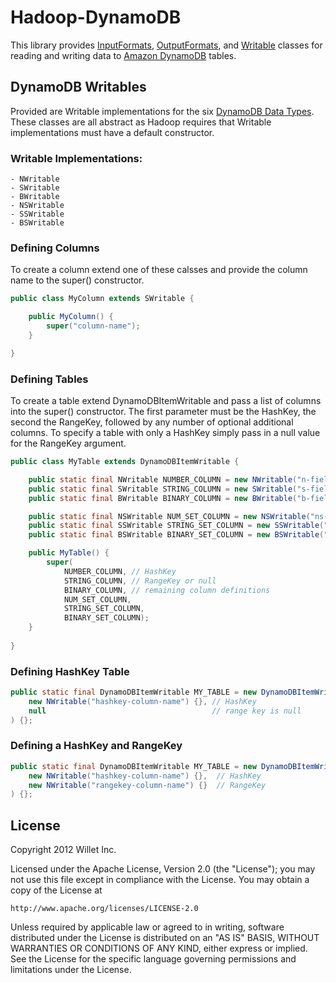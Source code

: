 Hadoop-DynamoDB
===============

This library provides [InputFormats](http://hadoop.apache.org/docs/current/api/org/apache/hadoop/mapred/InputFormat.html), [OutputFormats](http://hadoop.apache.org/docs/current/api/org/apache/hadoop/mapred/OutputFormat.html), and [Writable](http://hadoop.apache.org/docs/current/api/org/apache/hadoop/io/Writable.html) classes for reading and writing data to [Amazon DynamoDB](http://aws.amazon.com/dynamodb/) tables. 


DynamoDB Writables
------------------

Provided are Writable implementations for the six [DynamoDB Data Types](http://docs.amazonwebservices.com/amazondynamodb/latest/developerguide/DataModel.html#DataModelDataTypes). These classes are all abstract as Hadoop requires that Writable implementations must have a default constructor. 

### Writable Implementations:
	- NWritable
	- SWritable
	- BWritable
	- NSWritable
	- SSWritable
	- BSWritable

### Defining Columns
To create a column extend one of these calsses and provide the column name to the super() constructor.
```java
public class MyColumn extends SWritable {

    public MyColumn() {
        super("column-name");
    }

}
```

### Defining Tables
To create a table extend DynamoDBItemWritable and pass a list of columns into the super() constructor. The first parameter must be the HashKey, the second the RangeKey, followed by any number of optional additional columns. To specify a table with only a HashKey simply pass in a null value for the RangeKey argument.

```java
public class MyTable extends DynamoDBItemWritable {

    public static final NWritable NUMBER_COLUMN = new NWritable("n-fieldname") {};
    public static final SWritable STRING_COLUMN = new SWritable("s-fieldname") {};
    public static final BWritable BINARY_COLUMN = new BWritable("b-fieldname") {};

    public static final NSWritable NUM_SET_COLUMN = new NSWritable("ns-fieldname") {};
    public static final SSWritable STRING_SET_COLUMN = new SSWritable("ss-fieldname") {};
    public static final BSWritable BINARY_SET_COLUMN = new BSWritable("bs-fieldname") {};

    public MyTable() {
        super(
            NUMBER_COLUMN, // HashKey
            STRING_COLUMN, // RangeKey or null
            BINARY_COLUMN, // remaining column definitions
            NUM_SET_COLUMN, 
            STRING_SET_COLUMN, 
            BINARY_SET_COLUMN);
    }
	
}
```
### Defining HashKey Table
```java
public static final DynamoDBItemWritable MY_TABLE = new DynamoDBItemWritable(
	new NWritable("hashkey-column-name") {}, // HashKey
	null									 // range key is null
) {};
```

### Defining a HashKey and RangeKey
```java
public static final DynamoDBItemWritable MY_TABLE = new DynamoDBItemWritable(
	new NWritable("hashkey-column-name") {},  // HashKey
	new NWritable("rangekey-column-name") {}  // RangeKey
) {};
```

License
-------

Copyright 2012 Willet Inc.

Licensed under the Apache License, Version 2.0 (the "License");
you may not use this file except in compliance with the License.
You may obtain a copy of the License at

    http://www.apache.org/licenses/LICENSE-2.0

Unless required by applicable law or agreed to in writing, software
distributed under the License is distributed on an "AS IS" BASIS,
WITHOUT WARRANTIES OR CONDITIONS OF ANY KIND, either express or implied.
See the License for the specific language governing permissions and
limitations under the License.